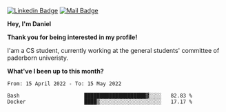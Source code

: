 [![Linkedin Badge](https://img.shields.io/badge/-LinkedIn-0e76a8?style=flat-square&logo=Linkedin&logoColor=white)](https://www.linkedin.com/in/daniel-negi-592ba3223/)
[![Mail Badge](https://img.shields.io/badge/Gmail-D14836?style=flat-square&logo=gmail&logoColor=white)](mailto:daniel.ravi.negi@googlemail.com)

**Hey, I'm Daniel**

**Thank you for being interested in my profile!**

I'am a CS student, currently working at the general students' committee of paderborn univeristy.

**What've I been up to this month?** 

<!--START_SECTION:waka-->

```text
From: 15 April 2022 - To: 15 May 2022

Bash                     ████████████████████▓░░░░   82.83 %
Docker                   ████▒░░░░░░░░░░░░░░░░░░░░   17.17 %
```

<!--END_SECTION:waka-->
